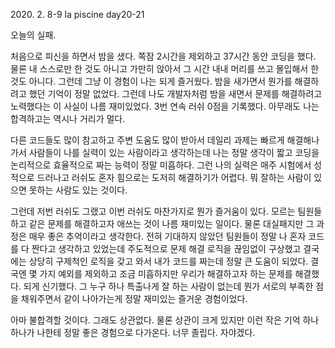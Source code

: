 2020\. 2. 8-9 la piscine day20-21

오늘의 실패.

처음으로 피신을 하면서 밤을 샜다. 쪽잠 2시간을 제외하고 37시간 동안 코딩을 했다. 물론
내 스스로만 한 것도 아니고 가만히 앉아서 그 시간 내내 머리를 쓰고 몰입해서 한 것도 아니다.
그런데 그냥 이 경험이 나는 되게 즐거웠다. 밤을 새가면서 뭔가를 해결하려고 했던 기억이
정말 없었다. 그런데 나도 개발자처럼 밤을 새면서 문제를 해결하려고 노력했다는 이 사실이
나름 재미있었다. 3번 연속 러쉬 0점을 기록했다. 아무래도 나는 합격하고는 역시나 거리가 멀다.

다른 코드들도 많이 참고하고 주변 도움도 많이 받아서 데일리 과제는 빠르게 해결해나가서
사람들이 나를 실력이 있는 사람이라고 생각하는데 나는 정말 생각이 짧고 코딩을 논리적으로
효율적으로 짜는 능력이 정말 미흡하다. 그런 나의 실력은 매주 시험에서 성적으로 드러나고
러쉬도 혼자 힘으로는 도저히 해결하기가 어렵다. 뭐 잘하는 사람이 있으면 못하는 사람도 있는 것이다.

그런데 저번 러쉬도 그랬고 이번 러쉬도 마찬가지로 뭔가 즐거움이 있다. 모르는 팀원들하고 같은 문제를
해결하고자 애쓰는 것이 나름 재미있는 일이다. 물론 대실패지만 그 과정은 매우 좋은 추억이라고 생각한다.
전혀 기대하지 않았던 팀원들이 정말 나 혼자 코드를 다 짠다고 생각하고 있었는데 주도적으로
문제 해결 로직을 끊임없이 구상했고 결국에는 상당히 구제척인 로직을 갖고 와서 내가 코드를 짜는데
정말 큰 도움이 되었다. 결국엔 몇 가지 예외를 제외하고 조금 미흡하지만 우리가 해결하고자 하는 문제를
해결했다. 되게 신기했다. 그 누구 하나 특출나게 잘 하는 사람이 없는데 뭔가 서로의 부족한 점을 채워주면서
같이 나아가는게 정말 재미있는 즐거운 경험이었다.

아마 불합격할 것이다. 그래도 상관없다. 물론 상관이 크게 있지만 이런 작은 기억 하나하나가 나한테
정말 좋은 경험으로 다가온다. 너무 졸립다. 자야겠다.
